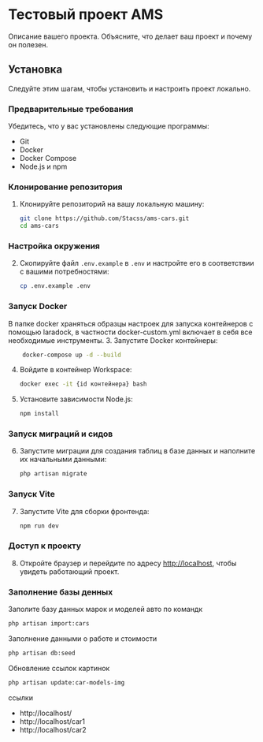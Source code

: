 # Тестовый проект AMS

Описание вашего проекта. Объясните, что делает ваш проект и почему он полезен.

## Установка

Следуйте этим шагам, чтобы установить и настроить проект локально.

### Предварительные требования

Убедитесь, что у вас установлены следующие программы:

- Git
- Docker
- Docker Compose
- Node.js и npm

### Клонирование репозитория

1. Клонируйте репозиторий на вашу локальную машину:

    ```bash
    git clone https://github.com/Stacss/ams-cars.git
    cd ams-cars
    ```

### Настройка окружения

2. Скопируйте файл `.env.example` в `.env` и настройте его в соответствии с вашими потребностями:

    ```bash
    cp .env.example .env
    ```

### Запуск Docker
В папке docker храняться образцы настроек для запуска контейнеров с помощью laradock, в частности docker-custom.yml включает в себя все необходимые инструменты.
3. Запустите Docker контейнеры:

```bash
    docker-compose up -d --build
```

4. Войдите в контейнер Workspace:

    ```bash
    docker exec -it {id контейнера} bash
    ```

5. Установите зависимости Node.js:

    ```bash
    npm install
    ```

### Запуск миграций и сидов

6. Запустите миграции для создания таблиц в базе данных и наполните их начальными данными:

    ```bash
    php artisan migrate
    ```

### Запуск Vite

7. Запустите Vite для сборки фронтенда:

    ```bash
   npm run dev
    ```

### Доступ к проекту

8. Откройте браузер и перейдите по адресу [http://localhost](http://localhost), чтобы увидеть работающий проект.

### Заполнение базы денных

Заполите базу данных марок и моделей авто по командк

```bash
php artisan import:cars
```

Заполнение данными о работе и стоимости
```bash
php artisan db:seed
```
Обновление ссылок картинок
```bash
php artisan update:car-models-img
```

ссылки
- http://localhost/
- http://localhost/car1
- http://localhost/car2
